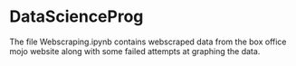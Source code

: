 # DataScienceProg

The file Webscraping.ipynb contains webscraped data from the box office mojo website along with some failed attempts at graphing the data.
